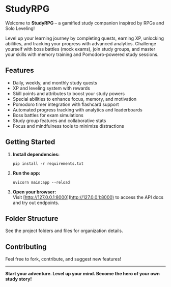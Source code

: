 # StudyRPG

Welcome to **StudyRPG** – a gamified study companion inspired by RPGs and Solo Leveling!

Level up your learning journey by completing quests, earning XP, unlocking abilities, and tracking your progress with advanced analytics. Challenge yourself with boss battles (mock exams), join study groups, and master your skills with memory training and Pomodoro-powered study sessions.

## Features

- Daily, weekly, and monthly study quests
- XP and leveling system with rewards
- Skill points and attributes to boost your study powers
- Special abilities to enhance focus, memory, and motivation
- Pomodoro timer integration with flashcard support
- Automated progress tracking with analytics and leaderboards
- Boss battles for exam simulations
- Study group features and collaborative stats
- Focus and mindfulness tools to minimize distractions

## Getting Started

1. **Install dependencies:**
   ```
   pip install -r requirements.txt
   ```

2. **Run the app:**
   ```
   uvicorn main:app --reload
   ```

3. **Open your browser:**  
   Visit [http://127.0.0.1:8000](http://127.0.0.1:8000) to access the API docs and try out endpoints.

## Folder Structure

See the project folders and files for organization details.

## Contributing

Feel free to fork, contribute, and suggest new features!

---

**Start your adventure. Level up your mind. Become the hero of your own study story!**